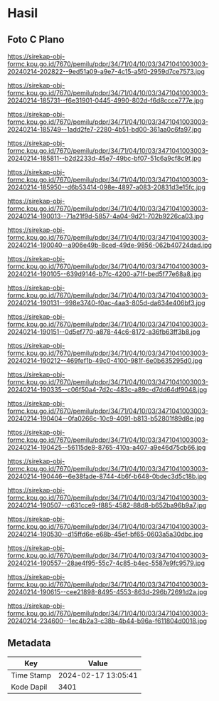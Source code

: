 # Hasil

## Foto C Plano

https://sirekap-obj-formc.kpu.go.id/7670/pemilu/pdpr/34/71/04/10/03/3471041003003-20240214-202822--9ed51a09-a9e7-4c15-a5f0-2959d7ce7573.jpg

https://sirekap-obj-formc.kpu.go.id/7670/pemilu/pdpr/34/71/04/10/03/3471041003003-20240214-185731--f6e31901-0445-4990-802d-f6d8ccce777e.jpg

https://sirekap-obj-formc.kpu.go.id/7670/pemilu/pdpr/34/71/04/10/03/3471041003003-20240214-185749--1add2fe7-2280-4b51-bd00-361aa0c6fa97.jpg

https://sirekap-obj-formc.kpu.go.id/7670/pemilu/pdpr/34/71/04/10/03/3471041003003-20240214-185811--b2d2233d-45e7-49bc-bf07-51c6a9cf8c9f.jpg

https://sirekap-obj-formc.kpu.go.id/7670/pemilu/pdpr/34/71/04/10/03/3471041003003-20240214-185950--d6b53414-098e-4897-a083-20831d3e15fc.jpg

https://sirekap-obj-formc.kpu.go.id/7670/pemilu/pdpr/34/71/04/10/03/3471041003003-20240214-190013--71a21f9d-5857-4a04-9d21-702b9226ca03.jpg

https://sirekap-obj-formc.kpu.go.id/7670/pemilu/pdpr/34/71/04/10/03/3471041003003-20240214-190040--a906e49b-8ced-49de-9856-062b40724dad.jpg

https://sirekap-obj-formc.kpu.go.id/7670/pemilu/pdpr/34/71/04/10/03/3471041003003-20240214-190105--639d9146-b7fc-4200-a71f-bed5f77e68a8.jpg

https://sirekap-obj-formc.kpu.go.id/7670/pemilu/pdpr/34/71/04/10/03/3471041003003-20240214-190131--998e3740-f0ac-4aa3-805d-da634e406bf3.jpg

https://sirekap-obj-formc.kpu.go.id/7670/pemilu/pdpr/34/71/04/10/03/3471041003003-20240214-190151--0d5ef770-a878-44c6-8172-a36fb63ff3b8.jpg

https://sirekap-obj-formc.kpu.go.id/7670/pemilu/pdpr/34/71/04/10/03/3471041003003-20240214-190212--469fef1b-49c0-4100-981f-6e0b635295d0.jpg

https://sirekap-obj-formc.kpu.go.id/7670/pemilu/pdpr/34/71/04/10/03/3471041003003-20240214-190335--c06f50a4-7d2c-483c-a89c-d7dd64df9048.jpg

https://sirekap-obj-formc.kpu.go.id/7670/pemilu/pdpr/34/71/04/10/03/3471041003003-20240214-190404--0fa0266c-10c9-4091-b813-b52801f89d8e.jpg

https://sirekap-obj-formc.kpu.go.id/7670/pemilu/pdpr/34/71/04/10/03/3471041003003-20240214-190425--56115de8-8765-410a-a407-a9e46d75cb66.jpg

https://sirekap-obj-formc.kpu.go.id/7670/pemilu/pdpr/34/71/04/10/03/3471041003003-20240214-190446--6e38fade-8744-4b6f-b648-0bdec3d5c18b.jpg

https://sirekap-obj-formc.kpu.go.id/7670/pemilu/pdpr/34/71/04/10/03/3471041003003-20240214-190507--c631cce9-f885-4582-88d8-b652ba96b9a7.jpg

https://sirekap-obj-formc.kpu.go.id/7670/pemilu/pdpr/34/71/04/10/03/3471041003003-20240214-190530--d15ffd6e-e68b-45ef-bf65-0603a5a30dbc.jpg

https://sirekap-obj-formc.kpu.go.id/7670/pemilu/pdpr/34/71/04/10/03/3471041003003-20240214-190557--28ae4f95-55c7-4c85-b4ec-5587e9fc9579.jpg

https://sirekap-obj-formc.kpu.go.id/7670/pemilu/pdpr/34/71/04/10/03/3471041003003-20240214-190615--cee21898-8495-4553-863d-296b72691d2a.jpg

https://sirekap-obj-formc.kpu.go.id/7670/pemilu/pdpr/34/71/04/10/03/3471041003003-20240214-234600--1ec4b2a3-c38b-4b44-b96a-f611804d0018.jpg


## Metadata

| Key        | Value               |
| ---------- | ------------------- |
| Time Stamp | 2024-02-17 13:05:41 |
| Kode Dapil | 3401                |



